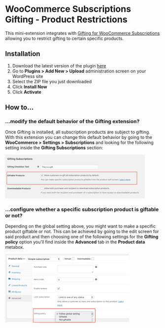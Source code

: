 # WooCommerce Subscriptions Gifting - Product Restrictions

This mini-extension integrates with [Gifting for WooCommerce Subscriptions](https://woocommerce.com/products/woocommerce-subscriptions-gifting/) allowing you to restrict gifting to certain specific products.

## Installation

1. Download the latest version of the plugin [here](https://github.com/Prospress/woocommerce-subscriptions-gifting-product-restrictions/releases)
1. Go to **Plugins > Add New > Upload** administration screen on your WordPress site
1. Select the ZIP file you just downloaded
1. Click **Install Now**
1. Click **Activate**

## How to...

### ...modify the default behavior of the Gifting extension?

Once Gifting is installed, all subscription products are subject to gifting. With this extension you can change this default behavior by going to the **WooCommerce > Settings > Subscriptions** and looking for the following setting inside the **Gifting Subscriptions** section:

<img src="assets/images/global-setting.png" width="90%" />


### ...configure whether a specific subscription product is giftable or not?

Depending on the global setting above, you might want to make a specific product giftable or not. This can be achieved by going to the edit screen for said product and then choosing one of the following settings for the **Gifting policy** option you'll find inside the **Advanced** tab in the **Product data** metabox.

<img src="assets/images/gifting-policy.png" width="80%" />

